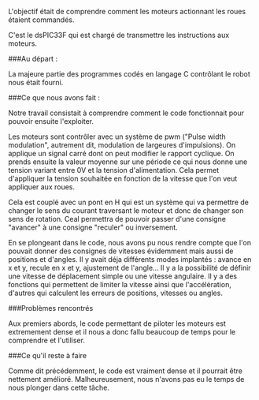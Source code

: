 L'objectif était de comprendre comment les moteurs actionnant les roues étaient commandés.

C'est le dsPIC33F qui est chargé de transmettre les instructions aux moteurs.



###Au départ :

La majeure partie des programmes codés en langage C contrôlant le robot nous était fourni.



###Ce que nous avons fait :

Notre travail consistait à comprendre comment le code fonctionnait pour pouvoir ensuite l'exploiter.

Les moteurs sont contrôler avec un système de pwm ("Pulse width modulation", autrement dit, modulation de largeures d'impulsions). On applique un signal carré dont on peut modifier le rapport cyclique. On prends ensuite la valeur moyenne sur une période ce qui nous donne une tension variant entre 0V et la tension d'alimentation. Cela permet d'appliquer la tension souhaitée en fonction de la vitesse que l'on veut appliquer aux roues.

Cela est couplé avec un pont en H qui est un système qui va permettre de changer le sens du courant traversant le moteur et donc de changer son sens de rotation. Ceal permettra de pouvoir passer d'une consigne "avancer" à une consigne "reculer" ou inversement. 

En se plongeant dans le code, nous avons pu nous rendre compte que l'on pouvait donner des consignes de vitesses évidemment mais aussi de positions et d'angles. Il y avait déja différents modes implantés : avance en x et y, recule en x et y, ajustement de l'angle... Il y a la possibilité de définir une vitesse de déplacement simple ou une vitesse angulaire. Il y a des fonctions qui permettent de limiter la vitesse ainsi que l'accélération, d'autres qui calculent les erreurs de positions, vitesses ou angles.



###Problèmes rencontrés

Aux premiers abords, le code permettant de piloter les moteurs est extremement dense et il nous a donc fallu beaucoup de temps pour le comprendre et l'utiliser.



###Ce qu'il reste à faire

Comme dit précédemment, le code est vraiment dense et il pourrait être nettement amélioré. Malheureusement, nous n'avons pas eu le temps de nous plonger dans cette tâche.

